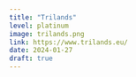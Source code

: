```yaml
---
title: "Trilands"
level: platinum
image: trilands.png
link: https://www.trilands.eu/
date: 2024-01-27
draft: true
---
```

